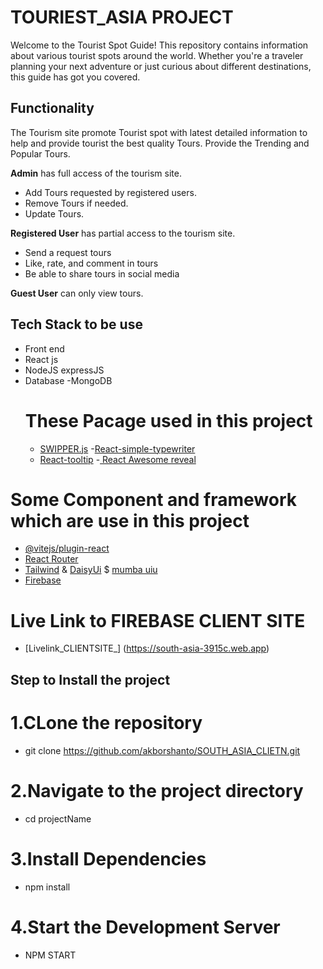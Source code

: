 # TOURIEST_ASIA PROJECT

Welcome to the Tourist Spot Guide! This repository contains information about various tourist spots around the world. Whether you're a traveler planning your next adventure or just curious about different destinations, this guide has got you covered.
## Functionality

The Tourism site promote Tourist spot with latest detailed information to help and provide tourist the best quality Tours.
Provide the Trending and Popular Tours.

**Admin**
has full access of the tourism site.

- Add Tours requested by registered users.
- Remove Tours if needed.
- Update Tours.

**Registered User**
has partial access to the tourism site.

- Send a request tours
- Like, rate, and comment in tours
- Be able to share tours in social media

**Guest User**
can only view tours.
## Tech Stack to be use

- Front end
- React js
- NodeJS expressJS
- Database
  -MongoDB
  # These Pacage used in this project
  - [SWIPPER.js](https://swiperjs.com/) 
  -[React-simple-typewriter](https://www.npmjs.com/package/react-simple-typewriter)
  - [React-tooltip](https://react-tooltip.com/) 
  -[ React Awesome reveal](https://www.npmjs.com/package/react-awesome-reveal)

# Some Component and framework which are use in this project
- [@vitejs/plugin-react](https://github.com/vitejs/vite-plugin-react/blob/main/packages/plugin-react/README.md) 
- [React Router](https://reactrouter.com/en/main)
- [Tailwind](https://tailwindcss.com/) & [DaisyUi](https://daisyui.com/) $ [mumba uiu](https://mambaui.com/)
- [Firebase](https://firebase.google.com/)
# Live Link to FIREBASE CLIENT SITE

- [Livelink_CLIENTSITE_] (https://south-asia-3915c.web.app)
## Step to Install the project
# 1.CLone the repository
- git clone https://github.com/akborshanto/SOUTH_ASIA_CLIETN.git
 # 2.Navigate to the project directory
- cd projectName
 # 3.Install Dependencies
- npm install
 #  4.Start the Development Server
- NPM START
